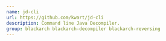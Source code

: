 ```yaml
---
name: jd-cli
url: https://github.com/kwart/jd-cli
description: Command line Java Decompiler.
group: blackarch blackarch-decompiler blackarch-reversing
---
```

